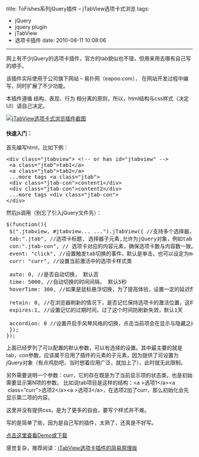 title: ToFishes系列jQuery插件 – jTabView选项卡式浏览
tags:
  - jQuery
  - jquery plugin
  - jTabView
  - 选项卡插件
date: 2010-08-11 10:08:06
---

网上有不少jQuery的选项卡插件，官方的tab貌似也不错，但用来用去哪有自己写的顺手。

该插件实际使用于公司旗下网站 &#8211; 易扑网（eapoo.com）， 在网站开发过程中编写，同时扩展了不少功能。

本插件遵循 结构、表现、行为 相分离的原则，所以，html结构与css样式（决定UI）请自己决定。

[![jTabView选项卡式浏览插件截图](http://demo.cssor.com/jtabview/screenshot.png "jTabView选项卡式浏览插件截图")](http://demo.cssor.com/jtabview/ "查看jTabView选项卡式浏览插件Demo及下载")

<span id="more-48"></span>

#### 快速入门：

首先编写html，比如下例：

<pre class="html">&lt;div class="jtabview"&gt; &lt;!-- or has id="jtabview" --&gt;
 &lt;a class="jtab"&gt;tab1&lt;/a&gt;
 &lt;a class="jtab"&gt;tab2&lt;/a&gt;
 ...more tags &lt;a class="jtab"&gt;
 &lt;div class="jtab-con"&gt;content1&lt;/div&gt;
 &lt;div class="jtab-con"&gt;content2&lt;/div&gt;
 ...more tags &lt;div class="jtab-con"&gt;
&lt;/div&gt;</pre>

然后js调用（别忘了引入jQuery文件先）：

<pre class="js">$(function(){
 $(".jtabview, #jtabview... ...").jTabView({ //支持多个选择器，前提是它们有相同的参数配置，以下是可以配置的参数
 tab:".jtab", //选项卡标题, 选择器子元素,允许为jQuery对象，例如tab:$(".jtab")
 con:".jtab-con", // 选项卡对应的内容元素，确保选项卡数与内容数一致。选择器子元素,允许为jQuery对象，例如con:$(".jtab-con")
 event: "click", //设置触发tab切换的事件，默认是单击，也可以设定为mousehover,这样鼠标悬浮就会切换
 curr: "curr", //设置当前激活中的选项卡样式类

 auto: 0, //是否自动切换， 默认否
 time: 5000, //自动切换的时间间隔， 默认5秒
 hoverTime: 300, //如果是鼠标悬浮切换，为了提高体验，设置一定的延迟然后再触发切换

 retain: 0, //在浏览器刷新的情况下，是否记忆保持选项卡的激活位置，这样可以防刷新，默认不开启,依赖jquery.cookie插件
 expires:1, //设置记忆的过期时间，过了这个时间防刷新失效，默认1天

 accordion: 0 //设置开启手风琴风格的切换，点击当前项会在显示与隐藏之间切换，默认否
 });
});</pre>

上面已经罗列了可以配置的默认参数，可以有选择的设置。其中最主要的就是 tab，con参数，应该属于应用了插件的元素的子元素，因为提供了可设置为jQuery对象（有点鸡肋吧，当时想着应用广泛，就加上了），此时就无此限制。

另外需要说明一个参数：curr，它的存在既是为了当前显示项的状态类，也是初始需要显示第N项的参数。 比如说tab项目是这样的结构：&lt;a &gt;选项1&lt;/a&gt;&lt;a  class=&#8221;curr&#8221;&gt;选项2&lt;/a&gt;&lt;a &gt;选项3&lt;/a&gt;，在选项2加了curr，那么初始化会先显示第二项的内容。

这里并没有提供css，是为了更多的自由，要写个样式并不难。

写的是简单了些，因为是自己写的插件，太熟了，还真是不好写。

[点击这里查看Demo或下载](http://demo.cssor.com/jtabview/ "jQuery选项卡插件jTabView演示与下载")

感觉复杂，推荐阅读：[jTabView选项卡插件的简易原理版](http://www.cssor.com/jtabview-simple-implement.html "jTabView选项卡插件的简易原理版")